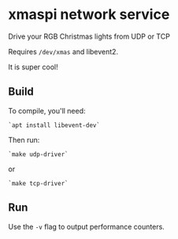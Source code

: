 xmaspi network service
======================

Drive your RGB Christmas lights from UDP or TCP

Requires `/dev/xmas` and libevent2.

It is super cool!

Build
-----

To compile, you'll need:
    
    `apt install libevent-dev`

Then run:

    `make udp-driver`

or

    `make tcp-driver`

Run
---

Use the `-v` flag to output performance counters.

